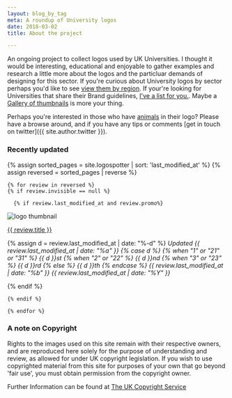 ```yaml
---
layout: blog_by_tag
meta: A roundup of University logos
date: 2018-03-02
title: About the project

---
```


An ongoing project to collect logos used by UK Universities. I thought it would be interesting, educational and enjoyable to gather examples and research a little more about the logos and the particluar demands of designing for this sector. If you're curious about University logos by sector perhaps you'd like to see [view them by region][regions]. If your're looking for Universities that share their Brand guidelines, [I've a list for you.][brand]. Maybe a [Gallery of thumbnails][thumbs] is more your thing.

Perhaps you're interested in those who have [animals][animals] in their logo? Please have a browse around, and if you have any tips or comments [get in touch on twitter]({{ site.author.twitter }}).

### Recently updated

  {% assign sorted_pages = site.logospotter | sort: 'last_modified_at' %}
  {% assign reversed = sorted_pages | reverse %}

	{% for review in reversed %}
	{% if review.invisible == null %}

      {% if review.last_modified_at and review.promo%}
  <div class="Media Media--center">
  <img class="Media-figure" src="/images/logospotter/thumbs/{{ review.image}}" alt="logo thumbnail">
  <p class="Media-body">
  <a href="{{ site.baseurl }}{{ review.url }}">{{ review.title }}</a>
     

  {% assign d = review.last_modified_at | date: "%-d" %}
  <em>
    Updated
      {{ review.last_modified_at | date: "%a" }}
      {% case d %}
        {% when "1" or "21" or "31" %}
          {{ d }}st
        {% when "2" or "22" %}
          {{ d }}nd
        {% when "3" or "23" %}
          {{ d }}rd
        {% else %}
          {{ d }}th
      {% endcase %}
    {{ review.last_modified_at | date: "%b" }}
    {{ review.last_modified_at | date: "%Y" }}
    </em>
    </p>
  </div>
{% endif %}
  

	{% endif %}

	{% endfor %}




### A note on Copyright

Rights to the images used on this site remain with their respective owners, and are reproduced here solely for the purpose of understanding and review, as allowed for under UK copyright legislation. If you wish to use copyrighted material from this site for purposes of your own that go beyond 'fair use', you must obtain permission from the copyright owner.

Further Information can be found at [The UK Copyright Service](http://www.copyrightservice.co.uk/copyright/p09_fair_use)

[regions]: /logospotter/regions/
[brand]: /logospotter/brand/
[thumbs]: /logospotter/gallery
[animals]: /logospotter/animal
